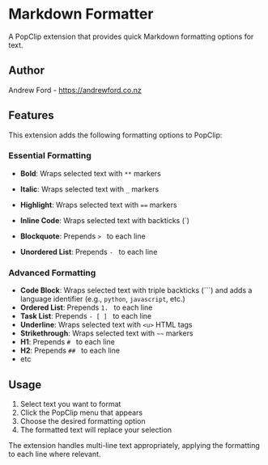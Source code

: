 # Markdown Formatter 

A PopClip extension that provides quick Markdown formatting options for text.

## Author

Andrew Ford - https://andrewford.co.nz

## Features

This extension adds the following formatting options to PopClip:

### Essential Formatting
- **Bold**: Wraps selected text with `**` markers
- **Italic**: Wraps selected text with `_` markers  
- **Highlight**: Wraps selected text with `==` markers


- **Inline Code**: Wraps selected text with backticks (`)
- **Blockquote**: Prepends `> ` to each line
- **Unordered List**: Prepends `- ` to each line

### Advanced Formatting
- **Code Block**: Wraps selected text with triple backticks (```) and adds a language identifier (e.g., `python`, `javascript`, etc.)
- **Ordered List**: Prepends `1. ` to each line
- **Task List**: Prepends `- [ ] ` to each line
- **Underline**: Wraps selected text with `<u>` HTML tags
- **Strikethrough**: Wraps selected text with `~~` markers
- **H1**: Prepends `# ` to each line
- **H2**: Prepends `## ` to each line
- etc

## Usage

1. Select text you want to format
2. Click the PopClip menu that appears
3. Choose the desired formatting option
4. The formatted text will replace your selection

The extension handles multi-line text appropriately, applying the formatting to each line where relevant.
